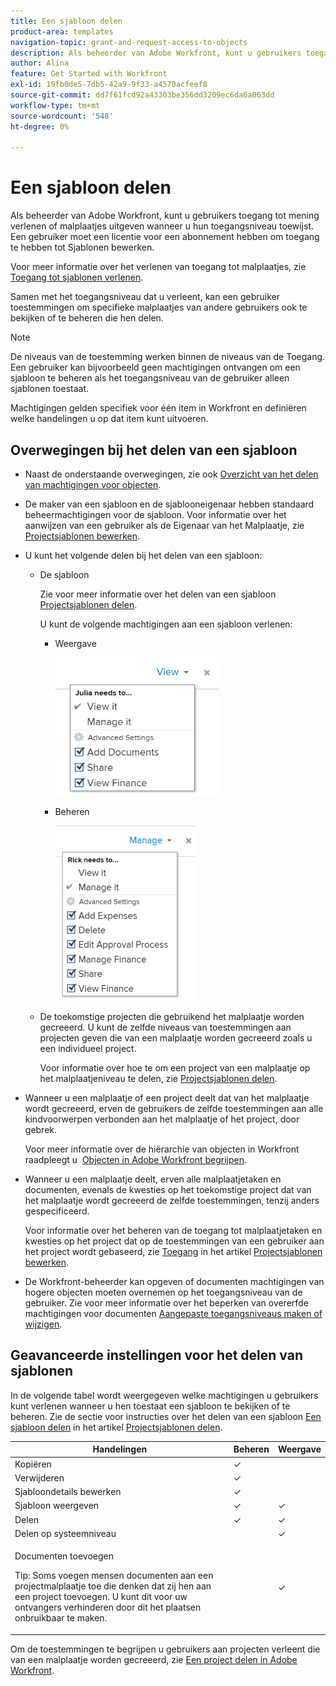 ```yaml
---
title: Een sjabloon delen
product-area: templates
navigation-topic: grant-and-request-access-to-objects
description: Als beheerder van Adobe Workfront, kunt u gebruikers toegang tot mening verlenen of malplaatjes uitgeven wanneer u hun toegangsniveau toewijst. Een gebruiker moet een licentie voor een abonnement hebben om toegang te hebben tot Sjablonen bewerken.
author: Alina
feature: Get Started with Workfront
exl-id: 19fb0de5-7db5-42a9-9f33-a4570acfeef8
source-git-commit: dd7f61fcd92a43303be356dd3209ec6da6a063dd
workflow-type: tm+mt
source-wordcount: '548'
ht-degree: 0%

---
```


# Een sjabloon delen

Als beheerder van Adobe Workfront, kunt u gebruikers toegang tot mening verlenen of malplaatjes uitgeven wanneer u hun toegangsniveau toewijst. Een gebruiker moet een licentie voor een abonnement hebben om toegang te hebben tot Sjablonen bewerken.

Voor meer informatie over het verlenen van toegang tot malplaatjes, zie [Toegang tot sjablonen verlenen](../../administration-and-setup/add-users/configure-and-grant-access/grant-access-templates.md).

Samen met het toegangsniveau dat u verleent, kan een gebruiker toestemmingen om specifieke malplaatjes van andere gebruikers ook te bekijken of te beheren die hen delen.

>[!NOTE]
>
>De niveaus van de toestemming werken binnen de niveaus van de Toegang. Een gebruiker kan bijvoorbeeld geen machtigingen ontvangen om een sjabloon te beheren als het toegangsniveau van de gebruiker alleen sjablonen toestaat.

Machtigingen gelden specifiek voor één item in Workfront en definiëren welke handelingen u op dat item kunt uitvoeren.

## Overwegingen bij het delen van een sjabloon

* Naast de onderstaande overwegingen, zie ook [Overzicht van het delen van machtigingen voor objecten](../../workfront-basics/grant-and-request-access-to-objects/sharing-permissions-on-objects-overview.md).
* De maker van een sjabloon en de sjablooneigenaar hebben standaard beheermachtigingen voor de sjabloon. Voor informatie over het aanwijzen van een gebruiker als de Eigenaar van het Malplaatje, zie [Projectsjablonen bewerken](../../manage-work/projects/create-and-manage-templates/edit-templates.md).
* U kunt het volgende delen bij het delen van een sjabloon:

   * De sjabloon

      Zie voor meer informatie over het delen van een sjabloon [Projectsjablonen delen](../../manage-work/projects/create-and-manage-templates/share-project-template.md).

      U kunt de volgende machtigingen aan een sjabloon verlenen:

      * Weergave

         ![](assets/view-on-template-262x221.png)

      * Beheren

         ![](assets/manage-on-template-225x280.png)
   * De toekomstige projecten die gebruikend het malplaatje worden gecreeerd. U kunt de zelfde niveaus van toestemmingen aan projecten geven die van een malplaatje worden gecreeerd zoals u een individueel project. 

      Voor informatie over hoe te om een project van een malplaatje op het malplaatjeniveau te delen, zie [Projectsjablonen delen](../../manage-work/projects/create-and-manage-templates/share-project-template.md).


* Wanneer u een malplaatje of een project deelt dat van het malplaatje wordt gecreeerd, erven de gebruikers de zelfde toestemmingen aan alle kindvoorwerpen verbonden aan het malplaatje of het project, door gebrek.

   Voor meer informatie over de hiërarchie van objecten in Workfront raadpleegt u  [Objecten in Adobe Workfront begrijpen](../../workfront-basics/navigate-workfront/workfront-navigation/understand-objects.md).

* Wanneer u een malplaatje deelt, erven alle malplaatjetaken en documenten, evenals de kwesties op het toekomstige project dat van het malplaatje wordt gecreeerd de zelfde toestemmingen, tenzij anders gespecificeerd.

   Voor informatie over het beheren van de toegang tot malplaatjetaken en kwesties op het project dat op de toestemmingen van een gebruiker aan het project wordt gebaseerd, zie [Toegang](../../manage-work/projects/create-and-manage-templates/edit-templates.md#access) in het artikel [Projectsjablonen bewerken](../../manage-work/projects/create-and-manage-templates/edit-templates.md).

* De Workfront-beheerder kan opgeven of documenten machtigingen van hogere objecten moeten overnemen op het toegangsniveau van de gebruiker. Zie voor meer informatie over het beperken van overerfde machtigingen voor documenten [Aangepaste toegangsniveaus maken of wijzigen](../../administration-and-setup/add-users/configure-and-grant-access/create-modify-access-levels.md).

<!--
<div data-mc-conditions="QuicksilverOrClassic.Draft mode">
<h2>Share a template</h2>
<p>(NOTE: drafted because this is also linked above: Share project templates >> which is an article in the Manage Work section>> Templates)&nbsp;</p>
<ol>
<li value="1"> <p>Go to the template you want to share with other entities, click <strong>Template Actions</strong>, then <strong>Template Sharing</strong>.<br>Or</p> <p>Navigate to a list of templates, and select multiple templates from the list, then click <strong>Share Template</strong>.</p> <note type="note">
If you select multiple templates, you cannot view who already has permissions to the individual templates.
</note> </li>
<li value="2"> <p>Start typing the name of a user, group, team, job role, or company that you want to share the template with in the <strong>Give template access to</strong> or <strong>Edit template access for</strong> fields.</p> <p>Select them when they appear in the list.</p> <note type="tip">
You can share an object only with active users, teams,
<span>roles,</span> or companies.
</note> </li>
<li value="3">From the drop-down menu, select which level of permissions you want to grant:<br>
<ul>
<li><p><strong>View it</strong>: Users with these permissions are able to view the template and create a project using it, or attach it to an existing project.</p><p><img src="assets/template-permissions-350x197.png" alt="template_permissions.png" style="width: 350;height: 197;"></p></li>
<li><strong>Manage it</strong>: Users with these permissions are able to edit or delete the template.</li>
</ul></li>
<li value="4">(Optional) Click <strong>Advanced Settings</strong> to fine-tune your settings for each level of permissions.</li>
<li value="5">Click <strong>Save</strong>.</li>
</ol>
<h2>Share a project at the template level</h2>
<p>You can share the future projects that are created using a template with users at the template level.</p>
<ol>
<li value="1"> <p>Go to the template whose future projects you want to share with other entities, click <strong>Template Actions</strong>, then <strong>Project Sharing</strong>.</p> <p>Or</p> <p>Navigate to a list of templates, and select multiple templates from the list, then click <strong>Share Project</strong>.</p> <note type="note">
If you select multiple templates, you cannot view who already has project permissions to the individual templates.
</note> </li>
<li value="2"> <p>Start typing and then select the name of a user, group, team, job role, or company with whom you want to share future projects created from the template in the <strong>Give project access to</strong> or <strong>Edit template access for</strong> fields.</p> <note type="tip">
You can share an object only with active users, teams,
<span>roles,</span> or companies.
</note> </li>
<li value="3">From the drop-down menu, select which level of permissions you want to grant.<br>Select from the following:<br>
<ul>
<li><strong>No access</strong>: You can specify which users will not have any access to the template.<br>This option is available only when bulk sharing projects from templates.&nbsp;</li>
<li><strong>View</strong>: Users with these permissions can view projects created from the template.</li>
<li><strong>Contribute</strong>: Users with these permissions can contribute to projects created from the template&nbsp;</li>
<li><strong>Manage</strong>: Users with these permissions can manage or delete projects created from this template.<br><img src="assets/share-project-from-template-350x268.png" alt="share_project_from_template.png" style="width: 350;height: 268;"></li>
</ul></li>
<li value="4">(Optional) Click <strong>Advanced Settings</strong> to fine-tune your settings for each level of permissions. </li>
<li value="5">Click <strong>Save</strong>.</li>
</ol>
</div>
-->

## Geavanceerde instellingen voor het delen van sjablonen

In de volgende tabel wordt weergegeven welke machtigingen u gebruikers kunt verlenen wanneer u hen toestaat een sjabloon te bekijken of te beheren. Zie de sectie voor instructies over het delen van een sjabloon [Een sjabloon delen](../../manage-work/projects/create-and-manage-templates/share-project-template.md#share) in het artikel [Projectsjablonen delen](../../manage-work/projects/create-and-manage-templates/share-project-template.md).

<table style="table-layout:auto"> 
 <col> 
 <col> 
 <col> 
 <thead> 
  <tr> 
   <th>Handelingen</th> 
   <th>Beheren</th> 
   <th>Weergave</th> 
  </tr> 
 </thead> 
 <tbody> 
  <tr> 
   <td>Kopiëren</td> 
   <td>✓</td> 
   <td> </td> 
  </tr> 
  <tr> 
   <td>Verwijderen</td> 
   <td>✓</td> 
   <td> </td> 
  </tr> 
  <tr> 
   <td>Sjabloondetails bewerken</td> 
   <td>✓</td> 
   <td> </td> 
  </tr> 
  <tr> 
   <td>Sjabloon weergeven</td> 
   <td>✓</td> 
   <td>✓</td> 
  </tr> 
  <tr> 
   <td>Delen</td> 
   <td>✓</td> 
   <td>✓</td> 
  </tr> 
  <tr> 
   <td>Delen op systeemniveau</td> 
   <td> </td> 
   <td>✓</td> 
  </tr> 
  <tr data-mc-conditions=""> 
   <td> <p>Documenten toevoegen</p> <p>Tip: Soms voegen mensen documenten aan een projectmalplaatje toe die denken dat zij hen aan een project toevoegen. U kunt dit voor uw ontvangers verhinderen door dit het plaatsen onbruikbaar te maken.</p> </td> 
   <td> </td> 
   <td>✓</td> 
  </tr> 
 </tbody> 
</table>

Om de toestemmingen te begrijpen u gebruikers aan projecten verleent die van een malplaatje worden gecreeerd, zie [Een project delen in Adobe Workfront](../../workfront-basics/grant-and-request-access-to-objects/share-a-project.md).
